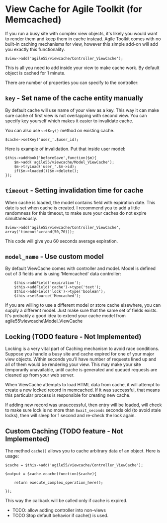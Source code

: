 View Cache for Agile Toolkit (for Memcached)
====

If you run a busy site with complex view objects, it's likely you would want to render them and keep them in cache instead. Agile Toolkit comes with no built-in caching mechanisms for view, however this simple add-on will add you exactly this functionality.

    $view->add('agile55/viewcache/Controller_ViewCache');
    
This is all you need to add inside your view to make cache work. By default object is cached for 1 minute. 

There are number of properties you can specify to the controller:

`key` - Set name of the cache entity manually
----

By default cache will use name of your view as a key. This way it can make sure cache of first view is not overlapping with second view. You can specify key yourself which makes it easier to invalidate cache. 

You can also use `setKey()` method on existing cache.

    $cache->setKey('user_'.$user_id);
    
Here is example of invalidation. Put that inside user model:

    $this->addHook('beforeSave',function($m){
        $m->add('agile55/viewcache/Model_ViewCache');
        $m->tryLoad('user_'.$m->id);
        if($m->loaded())$m->delete();
    });

`timeout` - Setting invalidation time for cache
----
When cache is loaded, the model contains field with expiration date. This date is set when cache is created. I recommend you to add a little randomness for this timeout, to make sure your caches do not expire simultaneously.

    $view->add('agile55/viewcache/Controller_ViewCache', array('timeout'=>rand(50,70)));
    
This code will give you 60 seconds average expiration.


`model_name` - Use custom model
----
By default ViewCache comes with controller and model. Model is defined out of 3 fields and is using 'Memcached' data controller:

        $this->addField('expiration');
        $this->addField('cache')->type('text');
        $this->addField('lock')->type('boolean');
        $this->setSource('Memcached');

If you are willing to use a different model or store cache elsewhere, you can supply a different model. Just make sure that the same set of fields exists. It's probably a good idea to extend your cache model from agile55\viewcache\Model_ViewCache


Locking (TODO feature - Not Implemented)
----
Locking is a very vital part of Caching mechanism to avoid race conditions. Suppose you handle a busy site and cache expired for one of your major view objects. Within seconds you'll have number of requests lined up and all of them would be rendering your view. This may make your site temporarily unavailable, until cache is generated and queued requests are cleaned up from your web server.


When ViewCache attempts to load HTML data from cache, it will attempt to create a new locked record in memcached. If it was successful, that means this particular process is responsible for creating new cache. 

If adding new record was unsuccessful, then entry will be loaded, will check to make sure lock is no more than `$wait_seconds` seconds old (to avoid stale locks), then will sleep for 1 second and re-check the lock again.


Custom Caching (TODO feature - Not Implemented)
----
The method `cache()` allows you to cache arbitrary data of an object. Here is usage:

    $cache = $this->add('agile55/viewcache/Controller_ViewCache');
    
    $output = $cache->cache(function($cache){
    
        return execute_complex_operation_here();
    
    });

This way the callback will be called only if cache is expired.

 * TODO: allow adding controller into non-views
 * TODO Stop default behavior if cache() is used.